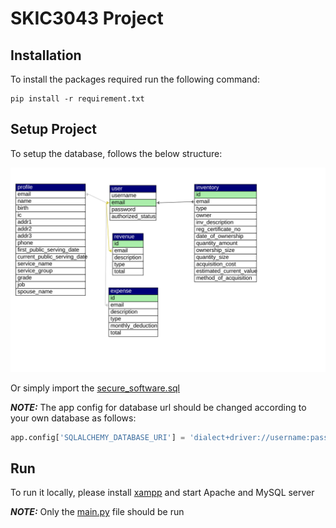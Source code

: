 # SKIC3043 Project

## Installation

To install the packages required run the following command:

```
pip install -r requirement.txt
```

## Setup Project

To setup the database, follows the below structure:

<img style="background-color: white!important;" src="database.svg" alt="database structure"/>

Or simply import the [secure_software.sql](secure_software.sql)

**_NOTE:_** The app config for database url should be changed according to your own database as follows:

```python
app.config['SQLALCHEMY_DATABASE_URI'] = 'dialect+driver://username:password@host:port/database'
```

## Run
To run it locally, please install [xampp](https://www.apachefriends.org/) and start Apache and MySQL server   

**_NOTE:_** Only the [main.py](main.py) file should be run